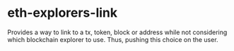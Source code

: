# eth-explorers-link

Provides a way to link to a tx, token, block or address while not considering which blockchain explorer to use. Thus, pushing this choice on the user.